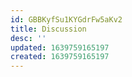 ```yaml
---
id: GBBKyfSu1KYGdrFw5aKv2
title: Discussion
desc: ''
updated: 1639759165197
created: 1639759165197
---
```


